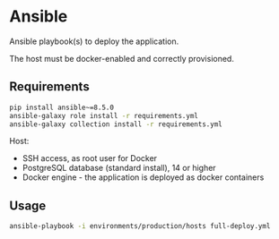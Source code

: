 # Ansible

Ansible playbook(s) to deploy the application.

The host must be docker-enabled and correctly provisioned.

## Requirements

```bash
pip install ansible~=8.5.0
ansible-galaxy role install -r requirements.yml
ansible-galaxy collection install -r requirements.yml
```

Host:

* SSH access, as root user for Docker
* PostgreSQL database (standard install), 14 or higher
* Docker engine - the application is deployed as docker containers

## Usage

```bash
ansible-playbook -i environments/production/hosts full-deploy.yml
```
